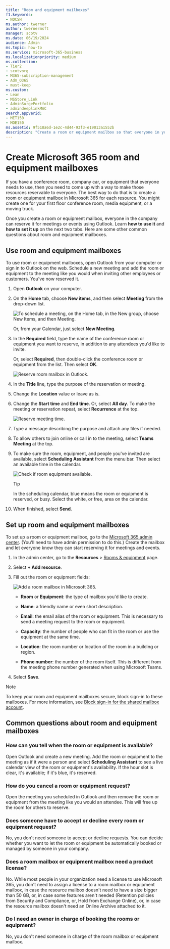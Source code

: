 ```yaml
---
title: "Room and equipment mailboxes"
f1.keywords:
- NOCSH
ms.author: twerner
author: twernermsft
manager: scotv
ms.date: 06/19/2024
audience: Admin
ms.topic: how-to
ms.service: microsoft-365-business
ms.localizationpriority: medium
ms.collection: 
- Tier2
- scotvorg
- M365-subscription-management 
- Adm_O365
- must-keep
ms.custom:
- Lean
- MSStore_Link
- AdminSurgePortfolio
- admindeeplinkMAC
search.appverid:
- MET150
- MOE150
ms.assetid: 9f518a6d-1e2c-4d44-93f3-e19013a1552b
description: "Create a room or equipment mailbox so that everyone in your organization can reserve it for meetings or events using Outlook. "
---
```


# Create Microsoft 365 room and equipment mailboxes

If you have a conference room, company car, or equipment that everyone needs to use, then you need to come up with a way to make those resources reservable to everyone. The best way to do that is to create a room or equipment mailbox in Microsoft 365 for each resource. You might create one for your first floor conference room, media equipment, or a moving truck.
  
Once you create a room or equipment mailbox, everyone in the company can reserve it for meetings or events using Outlook. Learn **how to use it** and **how to set it up** on the next two tabs. Here are some other common questions about room and equipment mailboxes.
  
## Use room and equipment mailboxes

To use room or equipment mailboxes, open Outlook from your computer or sign in to Outlook on the web. Schedule a new meeting and add the room or equipment to the meeting like you would when inviting other employees or customers. You've now reserved it.
  
1. Open **Outlook** on your computer.

2. On the **Home** tab, choose **New items**, and then select **Meeting** from the drop-down list.

   ![To schedule a meeting, on the Home tab, in the New group, choose New Items, and then Meeting.](../../media/ffd575a8-1036-4d67-b839-73941fc60276.png)

   Or, from your Calendar, just select **New Meeting**.

3. In the **Required** field, type the name of the conference room or equipment you want to reserve, in addition to any attendees you'd like to invite.

   Or, select **Required**, then double-click the conference room or equipment from the list. Then select **OK**.

   ![Reserve room mailbox in Outlook.](../../media/4588c806-9fb9-46c9-b2d8-34caa943e28e.png)
  
4. In the **Title** line, type the purpose of the reservation or meeting.

5. Change the **Location** value or leave as is.

6. Change the **Start time** and **End time**. Or, select **All day**. To make the meeting or reservation repeat, select **Recurrence** at the top.

   ![Reserve meeting time.](../../media/4b72a0a6-4da2-449e-909e-85ea79f78e2c.png)
  
7. Type a message describing the purpose and attach any files if needed.

8. To allow others to join online or call in to the meeting, select **Teams Meeting** at the top.

9. To make sure the room, equipment, and people you've invited are available, select **Scheduling Assistant** from the menu bar. Then select an available time in the calendar.

   ![Check if room equipment available.](../../media/eb0097c6-4263-4b63-bfca-f7c03ad99b4f.png)

   > [!TIP]
   > In the scheduling calendar, blue means the room or equipment is reserved, or busy. Select the white, or free, area on the calendar.
  
10. When finished, select **Send**.

## Set up room and equipment mailboxes

To set up a room or equipment mailbox, go to the <a href="https://go.microsoft.com/fwlink/p/?linkid=2024339" target="_blank">Microsoft 365 admin center</a>. (You'll need to have admin permission to do this.) Create the mailbox and let everyone know they can start reserving it for meetings and events.
  
1. In the admin center, go to the **Resources** \> [Rooms &amp; equipment](https://go.microsoft.com/fwlink/p/?linkid=2067334) page.
  
2. Select **+ Add resource**.

3. Fill out the room or equipment fields:

   ![Add a room mailbox in Microsoft 365.](../../media/114d49e3-976e-40ef-b0af-2b0f5c85f15e.png)
  
   - **Room** or **Equipment**: the type of mailbox you'd like to create.

   - **Name**: a friendly name or even short description.

   - **Email**: the email alias of the room or equipment. This is necessary to send a meeting request to the room or equipment.

   - **Capacity**: the number of people who can fit in the room or use the equipment at the same time.

   - **Location**: the room number or location of the room in a building or region.

   - **Phone number**: the number of the room itself. This is different from the meeting phone number generated when using Microsoft Teams.

4. Select **Save**.

> [!Note]
> To keep your room and equipment mailboxes secure, block sign-in to these mailboxes. For more information, see [Block sign-in for the shared mailbox account](/office365/admin/email/create-a-shared-mailbox#block-sign-in-for-the-shared-mailbox-account).

## Common questions about room and equipment mailboxes

### How can you tell when the room or equipment is available?

Open Outlook and create a new meeting. Add the room or equipment to the meeting as if it were a person and select **Scheduling Assistant** to see a live calendar view of the room or equipment's availability. If the hour slot is clear, it's available; if it's blue, it's reserved.
  
### How do you cancel a room or equipment request?

Open the meeting you scheduled in Outlook and then remove the room or equipment from the meeting like you would an attendee. This will free up the room for others to reserve.
  
### Does someone have to accept or decline every room or equipment request?

No, you don't need someone to accept or decline requests. You can decide whether you want to let the room or equipment be automatically booked or managed by someone in your company.
  
### Does a room mailbox or equipment mailbox need a product license?

No. While most people in your organization need a license to use Microsoft 365, you don't need to assign a license to a room mailbox or equipment mailbox, in case the resource mailbox doesn't need to have a size bigger than 50 GB, or, in case some features aren't needed (Retention policies from Security and Compliance, or, Hold from Exchange Online), or, in case the resource mailbox doesn't need an Online Archive attached to it.
  
### Do I need an owner in charge of booking the rooms or equipment?

 No, you don't need someone in charge of the room mailbox or equipment mailbox.
